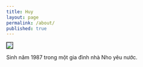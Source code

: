```yaml
---
title: Huy
layout: page
permalink: /about/
published: true
---
```

<p><img style="border: 1px solid black" src="{{ "/assets/huy.jpg" | absolute_url }}"></p>

Sinh năm 1987 trong một gia đình nhà Nho yêu nước. 
